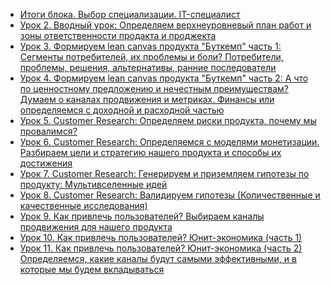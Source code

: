 * [Итоги блока. Выбор специализации. IT-специалист](https://youtu.be/59QMFP42UVI)
* [Урок 2. Вводный урок: Определяем верхнеуровневый план работ и зоны ответственности продакта и проджекта](https://youtu.be/9KcamVor9Ao)
* [Урок 3. Формируем lean canvas продукта "Буткемп" часть 1: Сегменты потребителей, их проблемы и боли? Потребители, проблемы, решения, альтернативы, ранние последователи](https://youtu.be/I86XSRtYs6E)
* [Урок 4. Формируем lean canvas продукта "Буткемп" часть 2: А что по ценностному предложению и нечестным преимуществам? Думаем о каналах продвижения и метриках. Финансы или определяемся с доходной и расходной частью](https://youtu.be/trHRMMRidxY)
* [Урок 5. Customer Research: Определяем риски продукта, почему мы провалимся?](https://youtu.be/j4QLORgjbBk)
* [Урок 6. Customer Research: Определяемся с моделями монетизации. Разбираем цели и стратегию нашего продукта и способы их достижения](https://youtu.be/he3DP-VYOUg)
* [Урок 7. Customer Research: Генерируем и приземляем гипотезы по продукту: Мультивселенные идей](https://youtu.be/-gCnjyX23pc)
* [Урок 8. Customer Research: Валидируем гипотезы (Количественные и качественные исследования)](https://youtu.be/U3m-TeIkWpU)
* [Урок 9. Как привлечь пользователей? Выбираем каналы продвижения для нашего продукта](https://youtu.be/CKaIijmuSi4)
* [Урок 10. Как привлечь пользователей? Юнит-экономика (часть 1)](https://youtu.be/9r-0BsqZIPg)
* [Урок 11. Как привлечь пользователей? Юнит-экономика (часть 2) Определяемся, какие каналы будут самыми эффективными, и в которые мы будем вкладываться]()